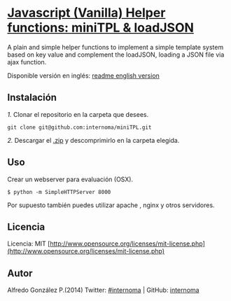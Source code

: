 [Javascript (Vanilla) Helper functions: miniTPL & loadJSON](http://internoma.github.io/miniTPL/)
========================================

A plain and simple helper functions to implement a simple template system based on key value and complement the loadJSON, loading a JSON file via ajax function.

Disponible versión en inglés: [readme english version](https://github.com/internoma/miniTPL/blob/master/readme-en.md)

## Instalación
*1.*  Clonar el repositorio en la carpeta que desees.

    git clone git@github.com:internoma/miniTPL.git

*2.*  Descargar el [.zip](https://github.com/internoma/miniTPL/archive/master.zip) y descomprimirlo en la carpeta elegida.

## Uso

Crear un webserver para evaluación (OSX).

	$ python -m SimpleHTTPServer 8000

Por supuesto también puedes utilizar apache , nginx y otros servidores.

## Licencia
Licencia: MIT [http://www.opensource.org/licenses/mit-license.php](http://www.opensource.org/licenses/mit-license.php)

## Autor
Alfredo González P.(2014)
Twitter: [#internoma](http://twitter.com/internoma) | GitHub: [internoma](http://github.com/internoma)


